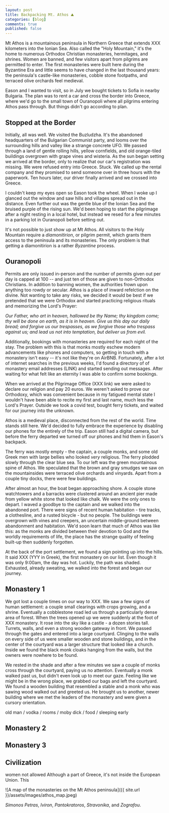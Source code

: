 ```yaml
---
layout: post
title: Backpacking Mt. Athos ⛰️
categories: [blog]
comments: true
published: false
---
```


Mt Athos is a mountainous peninsula in Northern Greece that extends XXX kilometers into the Ionian Sea. Also called the "Holy Mountain," it's the home to numerous Orthodox Christian monasteries, hermitages, and shrines. Women are banned, and few visitors apart from pilgrims are permitted to enter. The first monasteries were built here during the Byzantine Era and little seems to have changed in the last thousand years: the peninsula's castle-like monasteries, cobble stone footpaths, and terraced olive orchards feel medieval.

Eason and I wanted to visit, so in July we bought tickets to Sofia in nearby Bulgaria. The plan was to rent a car and cross the border into Greece, where we'd go to the small town of Ouranopoli where all pilgrims entering Athos pass through. But things didn't go according to plan.


## Stopped at the Border

Initially, all was well. We visited the Buzludzha. It's the abandoned headquarters of the Bulgarian Communist party, and looms over the surrounding hills and valley like a strange concrete UFO. We passed through a land of gentle rolling hills, yellow cornfields, and old orange-tiled buildings overgrown with grape vines and wisteria. As the sun began setting we arrived at the border, only to realize that our car's registration was missing. We were refused entry into Greece. Stuck. We called up the rental company and they promised to send someone over in three hours with the paperwork. Ten hours later, our driver finally arrived and we crossed into Greece.

I couldn't keep my eyes open so Eason took the wheel. When I woke up I glanced out the window and saw hills and villages spread out in the distance. Even further out was the gentle blue of the Ionian Sea and the bruised purple of the rising sun. We'd been hoping to start the pilgrimage after a night resting in a local hotel, but instead we resed for a few minutes in a parking lot in Ouranopoli before setting out.

It's not possible to just show up at Mt Athos. All visitors to the Holy Mountain require a *diamonitirion*, or pilgrim permit, which grants them access to the peninsula and its monasteries. The only problem is that getting a diamonitirion is a rather *Byzantine* process.


## Ouranopoli

Permits are only issued in-person and the number of permits given out per day is capped at 100 -- and just ten of those are given to non-Orthodox Christians. In addition to banning women, the authorities frown upon anything too rowdy or secular. Athos is a place of inward refelction on the divine. Not wanting to take any risks, we decided it would be best if we pretended that we were Orthodox and started practicing religious rituals and memorizing the Lord's Prayer:

<i>Our Father, who art in heaven, hallowed be thy Name;
thy kingdom come; thy will be done on earth, as it is in heaven.
Give us this day our daily bread;
and forgive us our trespasses, as we forgive those who trespass against us;
and lead us not into temptation, but deliver us from evil.</i>

Additionally, bookings with monasteries are required for each night of the stay. The problem with this is that monks mostly eschew modern advancements like phones and computers, so getting in touch with a monastery isn't easy -- it's not like they're on AirBNB. Fortunately, after a lot of internet searches in the previous weeks, I'd found a directory of of monastery email addresses (LINK) and started sending out messages. After waiting for what felt like an eternity I was able to confirm some bookings.

When we arrived at the Pilgrimage Office (XXX link) we were asked to declare our religion and pay 20 euros. We weren't asked to prove our Orthodoxy, which was convenient because in my fatigued mental state I wouldn't have been able to recite my first and last name, much less the Lord's Prayer. Outside we took a covid test, bought ferry tickets, and waited for our journey into the unknown.

Athos is a medieval place, disconnected from the rest of the world. Time stands still here. We'd decided to fully embrace the experience by disabling our phones for the entirely of the trip. Eason still had a digital camera, but before the ferry departed we turned off our phones and hid them in Eason's backpack.

The ferry was mostly empty - the captain, a couple monks, and some old Greek men with large bellies who looked *very* religious. The ferry plodded slowly through the clear blue sea. To our left was the green mountainous spine of Athos. We speculated that the brown and gray smudges we saw on the mountainsides were terraced olive orchards and vinyards. Apart from a couple tiny docks, there were few buildings.

After almost an hour, the boat began approaching shore. A couple stone watchtowers and a barracks were clustered around an ancient pier made from yellow white stone that looked like chalk. We were the only ones to depart. I waved a goodbye to the captain and we walked into the abandoned port. There were signs of recent human habitation - tire tracks, a clothesline, and a rusted bicycle - but no people. The buildings were overgrown with vines and creepers, an uncertain middle-ground between abandonment and habitation. We'd soon learn that much of Athos was like this: as the monks are divided between their devotion to God and the worldly requirements of life, the place has the strange quality of feeling built-up then suddenly forgotten.

At the back of the port settlement, we found a sign pointing up into the hills. It said XXX (YYY in Greek), the first monastery on our list. Even though it was only 9:00am, the day was hot. Luckily, the path was shaded. Exhausted, already sweating, we walked into the forest and began our journey.


## Monastery 1

We got lost a couple times on our way to XXX. We saw a few signs of human settlement: a couple small clearings with crops growing, and a shrine. Eventually a cobblestone road led us through a particularly dense area of forest. When the trees opened up we were suddenly at the foot of XXX monastery. It rose into the sky like a castle - a dozen stories tall. Turrets, walls, and even a strong wooden gateway in front. We passed through the gates and entered into a large courtyard. Clinging to the walls on every side of us were smaller wooden and stone buildings, and in the center of the courtyard was a larger structure that looked like a church. Inside we found the black monk cloaks hanging from the walls, but the owners were nowhere to be found.

We rested in the shade and after a few minutes we saw a couple of monks cross through the courtyard, paying us no attention. Eventually a monk walked past us, but didn't even look up to meet our gaze. Feeling like we might be in the wrong place, we grabbed our bags and left the courtyard. We found a wooden building that resembled a stable and a monk who was sawing wood walked out and greeted us. He brought us to another, newer building where we met the leaders of the monastery and were given a cursory orientation.

old man / vodka / rooms / moby dick / food / sleeping early


## Monastery 2

## Monastery 3

## Civilization



women not allowed
Although a part of Greece, it's not inside the European Union. This 







![A map of the monasteries on the Mt Athos peninsula]({{ site.url }}/assets/images/athos_map.jpeg)


 *Simonos Petras*, *Iviron*, *Pantokratoros*, *Stravonika*, and *Zografou*.

